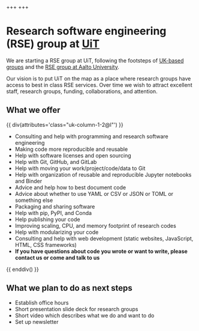 +++
+++

# Research software engineering (RSE) group at [UiT](https://uit.no)

We are starting a RSE group at UiT, following the footsteps of [UK-based
groups](https://society-rse.org/) and the [RSE group at Aalto
University](https://scicomp.aalto.fi/).

Our vision is to put UiT on the map as a place where research groups have
access to best in class RSE services. Over time we wish to attract excellent
staff, research groups, funding, collaborations, and attention.


## What we offer

{{ div(attributes='class="uk-column-1-2@l"') }}

- Consulting and help with programming and research software engineering
- Making code more reproducible and reusable
- Help with software licenses and open sourcing
- Help with Git, GitHub, and GitLab
- Help with moving your work/project/code/data to Git
- Help with organization of reusable and reproducible Jupyter notebooks and
  Binder
- Advice and help how to best document code
- Advice about whether to use YAML or CSV or JSON or TOML or something else
- Packaging and sharing software
- Help with pip, PyPI, and Conda
- Help publishing your code
- Improving scaling, CPU, and memory footprint of research codes
- Help with modularizing your code
- Consulting and help with web development (static websites, JavaScript, HTML, CSS frameworks)
- **If you have questions about code you wrote or want to write, please contact us or come
  and talk to us**

{{ enddiv() }}


## What we plan to do as next steps

- Establish office hours
- Short presentation slide deck for research groups
- Short video which describes what we do and want to do
- Set up newsletter
